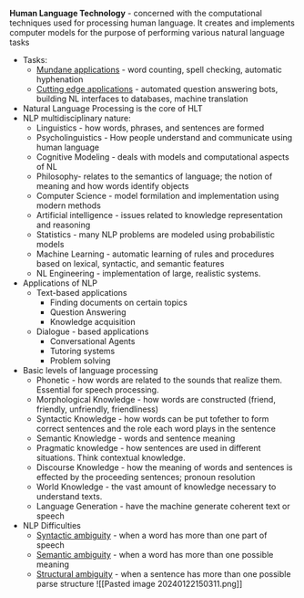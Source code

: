 **Human Language Technology** - concerned with the computational techniques used for processing human language. It creates and implements computer models for the purpose of performing various natural language tasks
- Tasks:
	- <u>Mundane applications</u> - word counting, spell checking, automatic hyphenation
	- <u>Cutting edge applications</u> - automated question answering bots, building NL interfaces to databases, machine translation
- Natural Language Processing is the core of HLT
- NLP multidisciplinary nature:
	- Linguistics - how words, phrases, and sentences are formed
	- Psycholinguistics - How people understand and communicate using human language
	- Cognitive Modeling - deals with models and computational aspects of NL
	- Philosophy- relates to the semantics of language; the notion of meaning and how words identify objects
	- Computer Science - model formilation and implementation using modern methods
	- Artificial intelligence - issues related to knowledge representation and reasoning
	- Statistics - many NLP problems are modeled using probabilistic models
	- Machine Learning - automatic learning of rules and procedures based on lexical, syntactic, and semantic features
	- NL Engineering - implementation of large, realistic systems.
- Applications of NLP
	- Text-based applications
		- Finding documents on certain topics
		- Question Answering
		- Knowledge acquisition
	- Dialogue - based applications
		- Conversational Agents
		- Tutoring systems
		- Problem solving
- Basic levels of language processing
	- Phonetic - how  words are related to the sounds that realize them. Essential for speech processing.
	- Morphological Knowledge - how words are constructed (friend, friendly, unfriendly, friendliness)
	- Syntactic Knowledge - how words can be put tofether to form correct sentences and the role each word plays in the sentence
	- Semantic Knowledge - words and sentence meaning
	- Pragmatic knowledge - how sentences are used in different situations. Think contextual knowledge.
	- Discourse Knowledge - how the meaning of words and sentences is effected by the proceeding sentences; pronoun resolution
	- World Knowledge - the vast amount of knowledge necessary to understand texts.
	- Language Generation - have the machine generate coherent text or speech
- NLP Difficulties
	- <u>Syntactic ambiguity</u> - when a word has more than one part of speech
	- <u>Semantic ambiguity</u> - when a word has more than one possible meaning
	- <u>Structural ambiguity</u> - when a sentence has more than one possible parse structure
		![[Pasted image 20240122150311.png]]
	